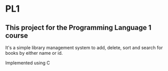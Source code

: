 # PL1

## This project for the Programming Language 1 course
It's a simple library management system to add, delete, sort and search for
books by either name or id.

Implemented using C
